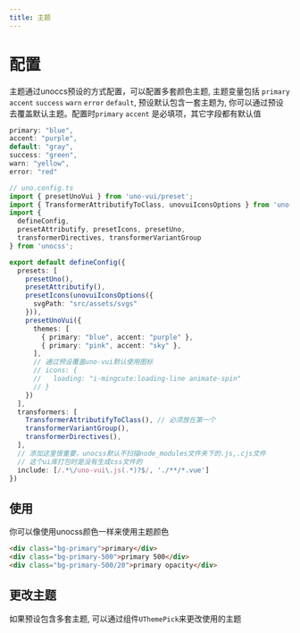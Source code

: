 ```yaml
---
title: 主题
---
```


# 配置
主题通过unoccs预设的方式配置，可以配置多套颜色主题, 主题变量包括
`primary` `accent` `success` `warn` `error` `default`,
预设默认包含一套主题为, 你可以通过预设去覆盖默认主题。配置时`primary` `accent`
是必填项，其它字段都有默认值
```ts
primary: "blue",
accent: "purple",
default: "gray",
success: "green",
warn: "yellow",
error: "red"
```

```ts {2-3,14-25}
// uno.config.ts
import { presetUnoVui } from 'uno-vui/preset';
import { TransformerAttributifyToClass, unovuiIconsOptions } from 'uno-vui/utils';
import {
  defineConfig,
  presetAttributify, presetIcons, presetUno,
  transformerDirectives, transformerVariantGroup
} from 'unocss';

export default defineConfig({
  presets: [
    presetUno(),
    presetAttributify(),
    presetIcons(unovuiIconsOptions({
      svgPath: "src/assets/svgs"
    })),
    presetUnoVui({
      themes: [
        { primary: "blue", accent: "purple" },
        { primary: "pink", accent: "sky" },
      ],
      // 通过预设覆盖uno-vui默认使用图标
      // icons: {
      //   loading: "i-mingcute:loading-line animate-spin"
      // }
    })
  ],
  transformers: [
    TransformerAttributifyToClass(), // 必须放在第一个
    transformerVariantGroup(),
    transformerDirectives(),
  ],
  // 添加这里恨重要，unocss默认不扫描node_modules文件夹下的.js,.cjs文件
  // 这个ui库打包时是没有生成css文件的
  include: [/.*\/uno-vui\.js(.*)?$/, './**/*.vue']
})
```

## 使用
你可以像使用unocss颜色一样来使用主题颜色
```html
<div class="bg-primary">primary</div>
<div class="bg-primary-500">primary 500</div>
<div class="bg-primary-500/20">primary opacity</div>
```

## 更改主题
如果预设包含多套主题, 可以通过组件`UThemePick`来更改使用的主题
<demo src="../example/theme/basic.vue"/>


